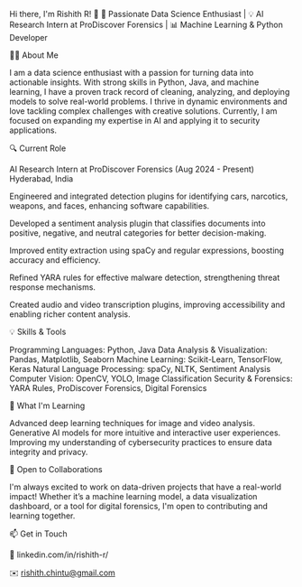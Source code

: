 Hi there, I'm Rishith R! 👋
🚀 Passionate Data Science Enthusiast | 💡 AI Research Intern at ProDiscover Forensics | 📊 Machine Learning & Python Developer


<!---
rishithchintu/rishithchintu is a ✨ special ✨ repository because its `README.md` (this file) appears on your GitHub profile.
You can click the Preview link to take a look at your changes.
--->
👨‍💻 About Me

I am a data science enthusiast with a passion for turning data into actionable insights. With strong skills in Python, Java, and machine learning, I have a proven track record of cleaning, analyzing, and deploying models to solve real-world problems. I thrive in dynamic environments and love tackling complex challenges with creative solutions. Currently, I am focused on expanding my expertise in AI and applying it to security applications.

🔍 Current Role

AI Research Intern at ProDiscover Forensics (Aug 2024 - Present)
Hyderabad, India

Engineered and integrated detection plugins for identifying cars, narcotics, weapons, and faces, enhancing software capabilities.

Developed a sentiment analysis plugin that classifies documents into positive, negative, and neutral categories for better decision-making.

Improved entity extraction using spaCy and regular expressions, boosting accuracy and efficiency.

Refined YARA rules for effective malware detection, strengthening threat response mechanisms.

Created audio and video transcription plugins, improving accessibility and enabling richer content analysis.



💡 Skills & Tools

Programming Languages: Python, Java
Data Analysis & Visualization: Pandas, Matplotlib, Seaborn
Machine Learning: Scikit-Learn, TensorFlow, Keras
Natural Language Processing: spaCy, NLTK, Sentiment Analysis
Computer Vision: OpenCV, YOLO, Image Classification
Security & Forensics: YARA Rules, ProDiscover Forensics, Digital Forensics


🧠 What I'm Learning

Advanced deep learning techniques for image and video analysis.
Generative AI models for more intuitive and interactive user experiences.
Improving my understanding of cybersecurity practices to ensure data integrity and privacy.


🌱 Open to Collaborations

I'm always excited to work on data-driven projects that have a real-world impact! Whether it’s a machine learning model, a data visualization dashboard, or a tool for digital forensics, I'm open to contributing and learning together.

📫 Get in Touch

💼 linkedin.com/in/rishith-r/

✉️ rishith.chintu@gmail.com

